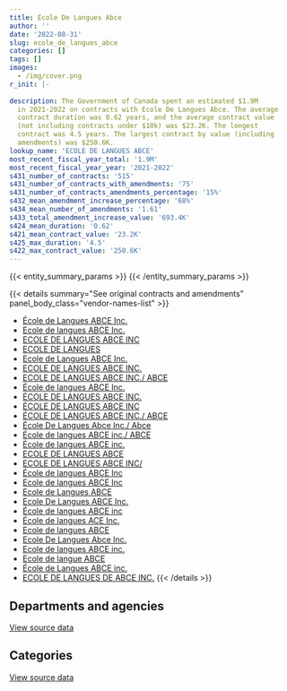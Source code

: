 ```yaml
---
title: Ecole De Langues Abce
author: ''
date: '2022-08-31'
slug: ecole_de_langues_abce
categories: []
tags: []
images:
  - /img/cover.png
r_init: |-
  
description: The Government of Canada spent an estimated $1.9M
  in 2021-2022 on contracts with Ecole De Langues Abce. The average
  contract duration was 0.62 years, and the average contract value
  (not including contracts under $10k) was $23.2K. The longest
  contract was 4.5 years. The largest contract by value (including
  amendments) was $250.6K.
lookup_name: 'ECOLE DE LANGUES ABCE'
most_recent_fiscal_year_total: '1.9M'
most_recent_fiscal_year_year: '2021-2022'
s431_number_of_contracts: '515'
s431_number_of_contracts_with_amendments: '75'
s431_number_of_contracts_amendments_percentage: '15%'
s432_mean_amendment_increase_percentage: '68%'
s434_mean_number_of_amendments: '1.61'
s433_total_amendment_increase_value: '693.4K'
s424_mean_duration: '0.62'
s421_mean_contract_value: '23.2K'
s425_max_duration: '4.5'
s422_max_contract_value: '250.6K'
---
```


<script src="/rmarkdown-libs/htmlwidgets/htmlwidgets.js"></script>
<link href="/rmarkdown-libs/datatables-css/datatables-crosstalk.css" rel="stylesheet" />
<script src="/rmarkdown-libs/datatables-binding/datatables.js"></script>
<script src="/rmarkdown-libs/jquery/jquery-3.6.0.min.js"></script>
<link href="/rmarkdown-libs/dt-core-bootstrap/css/dataTables.bootstrap.min.css" rel="stylesheet" />
<link href="/rmarkdown-libs/dt-core-bootstrap/css/dataTables.bootstrap.extra.css" rel="stylesheet" />
<script src="/rmarkdown-libs/dt-core-bootstrap/js/jquery.dataTables.min.js"></script>
<script src="/rmarkdown-libs/dt-core-bootstrap/js/dataTables.bootstrap.min.js"></script>
<link href="/rmarkdown-libs/crosstalk/css/crosstalk.min.css" rel="stylesheet" />
<script src="/rmarkdown-libs/crosstalk/js/crosstalk.min.js"></script>
<script src="/rmarkdown-libs/htmlwidgets/htmlwidgets.js"></script>
<link href="/rmarkdown-libs/datatables-css/datatables-crosstalk.css" rel="stylesheet" />
<script src="/rmarkdown-libs/datatables-binding/datatables.js"></script>
<script src="/rmarkdown-libs/jquery/jquery-3.6.0.min.js"></script>
<link href="/rmarkdown-libs/dt-core-bootstrap/css/dataTables.bootstrap.min.css" rel="stylesheet" />
<link href="/rmarkdown-libs/dt-core-bootstrap/css/dataTables.bootstrap.extra.css" rel="stylesheet" />
<script src="/rmarkdown-libs/dt-core-bootstrap/js/jquery.dataTables.min.js"></script>
<script src="/rmarkdown-libs/dt-core-bootstrap/js/dataTables.bootstrap.min.js"></script>
<link href="/rmarkdown-libs/crosstalk/css/crosstalk.min.css" rel="stylesheet" />
<script src="/rmarkdown-libs/crosstalk/js/crosstalk.min.js"></script>

{{< entity_summary_params >}}
{{< /entity_summary_params >}}

{{< details summary="See original contracts and amendments" panel_body_class="vendor-names-list" >}}
- [École de Langues ABCE Inc.](https://search.open.canada.ca/en/ct/?sort=contract_value_f%20desc&page=1&search_text=%22%c3%89cole%20de%20Langues%20ABCE%20Inc.%22)
- [Ecole de langues ABCE Inc.](https://search.open.canada.ca/en/ct/?sort=contract_value_f%20desc&page=1&search_text=%22Ecole%20de%20langues%20ABCE%20Inc.%22)
- [ECOLE DE LANGUES ABCE INC](https://search.open.canada.ca/en/ct/?sort=contract_value_f%20desc&page=1&search_text=%22ECOLE%20DE%20LANGUES%20ABCE%20INC%22)
- [ECOLE DE LANGUES](https://search.open.canada.ca/en/ct/?sort=contract_value_f%20desc&page=1&search_text=%22ECOLE%20DE%20LANGUES%22)
- [Ecole de Langues ABCE Inc.](https://search.open.canada.ca/en/ct/?sort=contract_value_f%20desc&page=1&search_text=%22Ecole%20de%20Langues%20ABCE%20Inc.%22)
- [ECOLE DE LANGUES ABCE INC.](https://search.open.canada.ca/en/ct/?sort=contract_value_f%20desc&page=1&search_text=%22ECOLE%20DE%20LANGUES%20ABCE%20INC.%22)
- [ECOLE DE LANGUES ABCE INC./ ABCE](https://search.open.canada.ca/en/ct/?sort=contract_value_f%20desc&page=1&search_text=%22ECOLE%20DE%20LANGUES%20ABCE%20INC.%2f%20ABCE%22)
- [École de langues ABCE Inc.](https://search.open.canada.ca/en/ct/?sort=contract_value_f%20desc&page=1&search_text=%22%c3%89cole%20de%20langues%20ABCE%20Inc.%22)
- [ÉCOLE DE LANGUES ABCE INC.](https://search.open.canada.ca/en/ct/?sort=contract_value_f%20desc&page=1&search_text=%22%c3%89COLE%20DE%20LANGUES%20ABCE%20INC.%22)
- [ÉCOLE DE LANGUES ABCE INC](https://search.open.canada.ca/en/ct/?sort=contract_value_f%20desc&page=1&search_text=%22%c3%89COLE%20DE%20LANGUES%20ABCE%20INC%22)
- [ÉCOLE DE LANGUES ABCE INC./ ABCE](https://search.open.canada.ca/en/ct/?sort=contract_value_f%20desc&page=1&search_text=%22%c3%89COLE%20DE%20LANGUES%20ABCE%20INC.%2f%20ABCE%22)
- [École De Langues Abce Inc./ Abce](https://search.open.canada.ca/en/ct/?sort=contract_value_f%20desc&page=1&search_text=%22%c3%89cole%20De%20Langues%20Abce%20Inc.%2f%20Abce%22)
- [École de langues ABCE inc./ ABCE](https://search.open.canada.ca/en/ct/?sort=contract_value_f%20desc&page=1&search_text=%22%c3%89cole%20de%20langues%20ABCE%20inc.%2f%20ABCE%22)
- [École de langues ABCE inc.](https://search.open.canada.ca/en/ct/?sort=contract_value_f%20desc&page=1&search_text=%22%c3%89cole%20de%20langues%20ABCE%20inc.%22)
- [ECOLE DE LANGUES ABCE](https://search.open.canada.ca/en/ct/?sort=contract_value_f%20desc&page=1&search_text=%22ECOLE%20DE%20LANGUES%20ABCE%22)
- [ECOLE DE LANGUES ABCE INC/](https://search.open.canada.ca/en/ct/?sort=contract_value_f%20desc&page=1&search_text=%22ECOLE%20DE%20LANGUES%20ABCE%20INC%2f%22)
- [École de langues ABCE Inc](https://search.open.canada.ca/en/ct/?sort=contract_value_f%20desc&page=1&search_text=%22%c3%89cole%20de%20langues%20ABCE%20Inc%22)
- [Ecole de langues ABCE Inc](https://search.open.canada.ca/en/ct/?sort=contract_value_f%20desc&page=1&search_text=%22Ecole%20de%20langues%20ABCE%20Inc%22)
- [Ecole de Langues ABCE](https://search.open.canada.ca/en/ct/?sort=contract_value_f%20desc&page=1&search_text=%22Ecole%20de%20Langues%20ABCE%22)
- [Ecole De Langues ABCE Inc.](https://search.open.canada.ca/en/ct/?sort=contract_value_f%20desc&page=1&search_text=%22Ecole%20De%20Langues%20ABCE%20Inc.%22)
- [École de langues ABCE inc](https://search.open.canada.ca/en/ct/?sort=contract_value_f%20desc&page=1&search_text=%22%c3%89cole%20de%20langues%20ABCE%20inc%22)
- [École de langues ACE Inc.](https://search.open.canada.ca/en/ct/?sort=contract_value_f%20desc&page=1&search_text=%22%c3%89cole%20de%20langues%20ACE%20Inc.%22)
- [Ecole de langues ABCE](https://search.open.canada.ca/en/ct/?sort=contract_value_f%20desc&page=1&search_text=%22Ecole%20de%20langues%20ABCE%22)
- [Ecole De Langues Abce Inc.](https://search.open.canada.ca/en/ct/?sort=contract_value_f%20desc&page=1&search_text=%22Ecole%20De%20Langues%20Abce%20Inc.%22)
- [Ecole de langues ABCE inc.](https://search.open.canada.ca/en/ct/?sort=contract_value_f%20desc&page=1&search_text=%22Ecole%20de%20langues%20ABCE%20inc.%22)
- [Ecole de langue ABCE](https://search.open.canada.ca/en/ct/?sort=contract_value_f%20desc&page=1&search_text=%22Ecole%20de%20langue%20ABCE%22)
- [École de Langues ABCE inc.](https://search.open.canada.ca/en/ct/?sort=contract_value_f%20desc&page=1&search_text=%22%c3%89cole%20de%20Langues%20ABCE%20inc.%22)
- [ECOLE DE LANGUES DE ABCE INC.](https://search.open.canada.ca/en/ct/?sort=contract_value_f%20desc&page=1&search_text=%22ECOLE%20DE%20LANGUES%20DE%20ABCE%20INC.%22)
{{< /details >}}

## Departments and agencies

<div id="htmlwidget-1" style="width:100%;height:auto;" class="datatables html-widget"></div>
<script type="application/json" data-for="htmlwidget-1">{"x":{"style":"bootstrap","filter":"none","vertical":false,"data":[["<a href=\"/departments/aafc-aac/\">Agriculture and Agri-Food Canada<\/a>","<a href=\"/departments/aandc-aadnc/\">Crown-Indigenous Relations and Northern Affairs Canada<\/a>","<a href=\"/departments/cbsa-asfc/\">Canada Border Services Agency<\/a>","<a href=\"/departments/chrc-ccdp/\">Canadian Human Rights Commission<\/a>","<a href=\"/departments/cic/\">Immigration, Refugees and Citizenship Canada<\/a>","<a href=\"/departments/csc-scc/\">Correctional Service of Canada<\/a>","<a href=\"/departments/csps-efpc/\">Canada School of Public Service<\/a>","<a href=\"/departments/dfatd-maecd/\">Global Affairs Canada<\/a>","<a href=\"/departments/dfo-mpo/\">Fisheries and Oceans Canada<\/a>","<a href=\"/departments/dnd-mdn/\">National Defence<\/a>","<a href=\"/departments/ec/\">Environment and Climate Change Canada<\/a>","<a href=\"/departments/elections/\">Elections Canada<\/a>","<a href=\"/departments/esdc-edsc/\">Employment and Social Development Canada<\/a>","<a href=\"/departments/fcac-acfc/\">Financial Consumer Agency of Canada<\/a>","<a href=\"/departments/feddevontario/\">Federal Economic Development Agency for Southern Ontario<\/a>","<a href=\"/departments/fintrac-canafe/\">Financial Transactions and Reports Analysis Centre of Canada<\/a>","<a href=\"/departments/hc-sc/\">Health Canada<\/a>","<a href=\"/departments/ic/\">Innovation, Science and Economic Development Canada<\/a>","<a href=\"/departments/isc-sac/\">Indigenous Services Canada<\/a>","<a href=\"/departments/jus/\">Department of Justice Canada<\/a>","<a href=\"/departments/nrc-cnrc/\">National Research Council Canada<\/a>","<a href=\"/departments/nrcan-rncan/\">Natural Resources Canada<\/a>","<a href=\"/departments/nserc-crsng/\">Natural Sciences and Engineering Research Council of Canada<\/a>","<a href=\"/departments/nsira-ossnr/\">National Security and Intelligence Review Agency<\/a>","<a href=\"/departments/oag-bvg/\">Office of the Auditor General of Canada<\/a>","<a href=\"/departments/osfi-bsif/\">Office of the Superintendent of Financial Institutions Canada<\/a>","<a href=\"/departments/pch/\">Canadian Heritage<\/a>","<a href=\"/departments/pco-bcp/\">Privy Council Office<\/a>","<a href=\"/departments/phac-aspc/\">Public Health Agency of Canada<\/a>","<a href=\"/departments/ps-sp/\">Public Safety Canada<\/a>","<a href=\"/departments/psc-cfp/\">Public Service Commission of Canada<\/a>","<a href=\"/departments/pwgsc-tpsgc/\">Public Services and Procurement Canada<\/a>","<a href=\"/departments/rcmp-grc/\">Royal Canadian Mounted Police<\/a>","<a href=\"/departments/ssc-spc/\">Shared Services Canada<\/a>","<a href=\"/departments/tbs-sct/\">Treasury Board of Canada Secretariat<\/a>","<a href=\"/departments/tc/\">Transport Canada<\/a>","<a href=\"/departments/tsb-bst/\">Transportation Safety Board of Canada<\/a>","<a href=\"/departments/vac-acc/\">Veterans Affairs Canada<\/a>"],[1654.4,77622.77,168753.92,14815.5,134424.45,105475.21,10994.9,8697.5,42683.12,49213.98,33242.95,null,24600,2013.01,null,10650,109052,87912.5,81406.93,64437.19,null,22302,null,null,0,28709.41,10413.39,14910,48554.71,22739,11025,351222.42,150680.29,162132.59,82545.01,40051.65,null,21500.26],[21331.85,96105.25,98310.25,null,94380.82,126166.47,10934,14997.5,124266.33,49597.67,34733.17,11375,11353,43313.39,15016.5,null,154497.23,86716.1,19823.56,77845.5,55282.09,11520,null,10934,19866,3251.44,39905.86,81880.75,91284.15,44599.26,33547.5,514887.19,132347.2,340026.83,82771.16,27791.73,null,3241.24],[21877.91,8012.4,14341.65,null,16031.8,17316.11,49637.96,51458.44,28040.39,6794.12,15368.46,null,35100,null,null,null,67431.52,162601.17,88711.88,16380,39997.32,null,16221.83,null,0,55498.57,null,null,63428.53,6310.96,null,173174.11,103504.45,121284.99,41385.58,null,12928.5,null],[3223.09,1440.59,61924.47,13500,105507.89,69195.72,17211.34,239931.14,54260.54,null,139704.24,null,null,null,7541.47,null,98866.59,257465.29,96953.77,5731.13,null,null,22093.17,null,58320,97122.15,null,null,32709.9,null,null,139500.12,289405.74,62500.67,null,null,null,null]],"container":"<table class=\"table table-striped table-hover row-border order-column display\">\n  <thead>\n    <tr>\n      <th>Department<\/th>\n      <th>2018-2019<\/th>\n      <th>2019-2020<\/th>\n      <th>2020-2021<\/th>\n      <th>2021-2022<\/th>\n    <\/tr>\n  <\/thead>\n<\/table>","options":{"order":[[4,"desc"]],"pageLength":10,"autoWidth":true,"columnDefs":[{"targets":1,"render":"function(data, type, row, meta) {\n    return type !== 'display' ? data : DTWidget.formatCurrency(data, \"$\", 2, 3, \",\", \".\", true, null);\n  }"},{"targets":2,"render":"function(data, type, row, meta) {\n    return type !== 'display' ? data : DTWidget.formatCurrency(data, \"$\", 2, 3, \",\", \".\", true, null);\n  }"},{"targets":3,"render":"function(data, type, row, meta) {\n    return type !== 'display' ? data : DTWidget.formatCurrency(data, \"$\", 2, 3, \",\", \".\", true, null);\n  }"},{"targets":4,"render":"function(data, type, row, meta) {\n    return type !== 'display' ? data : DTWidget.formatCurrency(data, \"$\", 2, 3, \",\", \".\", true, null);\n  }"},{"width":"16%","targets":[1,2,3,4]},{"className":"dt-right","targets":[1,2,3,4]}],"orderClasses":false}},"evals":["options.columnDefs.0.render","options.columnDefs.1.render","options.columnDefs.2.render","options.columnDefs.3.render"],"jsHooks":[]}</script>
<p class="text-right">
<a href="https://github.com/GoC-Spending/contracts-data/tree/main/data/out/vendors/ecole_de_langues_abce/summary_by_fiscal_year_by_department.csv" class="source-data-link btn btn-link">View source data</a>
</p>

## Categories

<div id="htmlwidget-2" style="width:100%;height:auto;" class="datatables html-widget"></div>
<script type="application/json" data-for="htmlwidget-2">{"x":{"style":"bootstrap","filter":"none","vertical":false,"data":[["<a href=\"/categories/professional_services/\">Professional services<\/a>","<a href=\"/categories/information_technology/\">Information technology<\/a>","<a href=\"/categories/security_and_protection/\">Security and protection<\/a>","<a href=\"/categories/human_capital/\">Human capital<\/a>"],[47966.24,22861.96,null,1923607.85],[16970.85,null,null,2566929.14],[null,null,null,1232838.65],[null,null,26292.32,1847816.69]],"container":"<table class=\"table table-striped table-hover row-border order-column display\">\n  <thead>\n    <tr>\n      <th>Category<\/th>\n      <th>2018-2019<\/th>\n      <th>2019-2020<\/th>\n      <th>2020-2021<\/th>\n      <th>2021-2022<\/th>\n    <\/tr>\n  <\/thead>\n<\/table>","options":{"order":[[4,"desc"]],"dom":"t","pageLength":30,"autoWidth":true,"columnDefs":[{"targets":1,"render":"function(data, type, row, meta) {\n    return type !== 'display' ? data : DTWidget.formatCurrency(data, \"$\", 2, 3, \",\", \".\", true, null);\n  }"},{"targets":2,"render":"function(data, type, row, meta) {\n    return type !== 'display' ? data : DTWidget.formatCurrency(data, \"$\", 2, 3, \",\", \".\", true, null);\n  }"},{"targets":3,"render":"function(data, type, row, meta) {\n    return type !== 'display' ? data : DTWidget.formatCurrency(data, \"$\", 2, 3, \",\", \".\", true, null);\n  }"},{"targets":4,"render":"function(data, type, row, meta) {\n    return type !== 'display' ? data : DTWidget.formatCurrency(data, \"$\", 2, 3, \",\", \".\", true, null);\n  }"},{"width":"16%","targets":[1,2,3,4]},{"className":"dt-right","targets":[1,2,3,4]}],"orderClasses":false,"lengthMenu":[10,25,30,50,100]}},"evals":["options.columnDefs.0.render","options.columnDefs.1.render","options.columnDefs.2.render","options.columnDefs.3.render"],"jsHooks":[]}</script>
<p class="text-right">
<a href="https://github.com/GoC-Spending/contracts-data/tree/main/data/out/vendors/ecole_de_langues_abce/summary_by_fiscal_year_by_category.csv" class="source-data-link btn btn-link">View source data</a>
</p>
